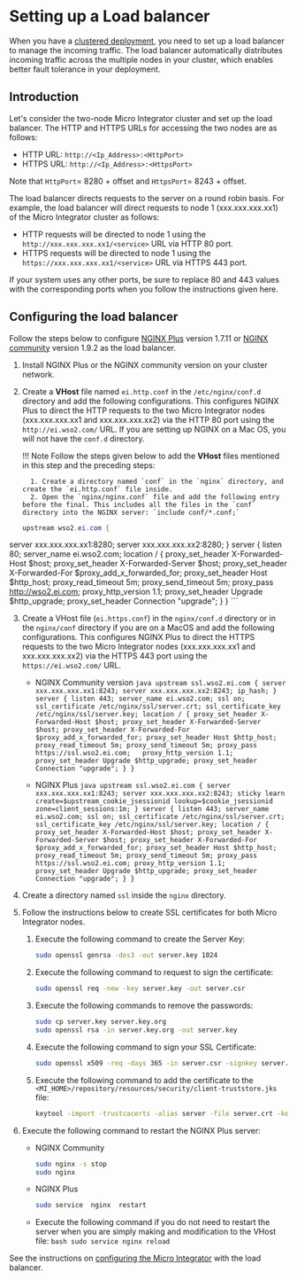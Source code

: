 # Setting up a Load balancer

When you have a [clustered deployment](../deploying_wso2_ei), you need to set up a load balancer to manage the incoming traffic. The load balancer automatically distributes incoming traffic across the
multiple nodes in your cluster, which enables better fault tolerance in your deployment.

## Introduction

Let's consider the two-node Micro Integrator cluster and set up the load balancer. The HTTP and HTTPS URLs for accessing the two nodes are as follows:

-	HTTP URL: `http://<Ip_Address>:<HttpPort>`
-	HTTPS URL: `http://<Ip_Address>:<HttpsPort>`

Note that `HttpPort`= 8280 + offset and `HttpsPort`= 8243 + offset.

The load balancer directs requests to the server on a round robin basis. For example, the load balancer will direct requests to node 1 (xxx.xxx.xxx.xx1) of the Micro Integrator cluster as follows:

-   HTTP requests will be directed to node 1 using the `http://xxx.xxx.xxx.xx1/<service>` URL via HTTP 80 port.
-   HTTPS requests will be directed to node 1 using the `https://xxx.xxx.xxx.xx1/<service>` URL via HTTPS 443 port.

If your system uses any other ports, be sure to replace 80 and 443 values with the corresponding ports when you follow the instructions given here.

## Configuring the load balancer

Follow the steps below to configure [NGINX
Plus](https://www.nginx.com/products/) version 1.7.11 or [NGINX
community](http://nginx.org/) version 1.9.2 as the load balancer.

1.  Install NGINX Plus or the NGINX community version on your cluster
    network.
2.  Create a **VHost** file named `ei.http.conf` in the `/etc/nginx/conf.d` directory and add the
    following configurations. This configures NGINX Plus to direct the HTTP requests to the two
    Micro Integrator nodes (xxx.xxx.xxx.xx1 and xxx.xxx.xxx.xx2) via the HTTP 80 port using
    the `http://ei.wso2.com/` URL. If you are setting up NGINX on a Mac OS, you will not have the `conf.d` directory.

    !!! Note
    	  Follow the steps given below to add the **VHost** files mentioned in this step and the preceding steps:

    	  1. Create a directory named `conf` in the `nginx` directory, and create the `ei.http.conf` file inside.
    	  2. Open the `nginx/nginx.conf` file and add the following entry before the final. This includes all the files in the `conf` directory into the NGINX server: `include conf/*.conf;`

	 ```java
	 upstream wso2.ei.com {
   server xxx.xxx.xxx.xx1:8280;
   server xxx.xxx.xxx.xx2:8280;
	 }
	 server {
     listen 80;
     server_name ei.wso2.com;
     location / {
			 proxy_set_header X-Forwarded-Host $host;
			 proxy_set_header X-Forwarded-Server $host;
			 proxy_set_header X-Forwarded-For $proxy_add_x_forwarded_for;
			 proxy_set_header Host $http_host;
			 proxy_read_timeout 5m;
			 proxy_send_timeout 5m;
			 proxy_pass http://wso2.ei.com;
			 proxy_http_version 1.1;
       proxy_set_header Upgrade $http_upgrade;
       proxy_set_header Connection "upgrade";
      	}
	     }
	 ```

3. Create a VHost file (`ei.https.conf`) in the `nginx/conf.d` directory or in the `nginx/conf` directory if you are on a MacOS and add the following configurations. This configures NGINX Plus to direct the HTTPS requests to the two Micro Integrator nodes (xxx.xxx.xxx.xx1 and xxx.xxx.xxx.xx2) via the HTTPS 443 port using the `https://ei.wso2.com/` URL.
	 -	NGINX Community version
			```java
			upstream ssl.wso2.ei.com {
			server xxx.xxx.xxx.xx1:8243;
			server xxx.xxx.xxx.xx2:8243;
			ip_hash;
			}  
			server {
				listen 443;
				server_name ei.wso2.com;
				ssl on;
				ssl_certificate /etc/nginx/ssl/server.crt;
				ssl_certificate_key /etc/nginx/ssl/server.key;
				location / {
					proxy_set_header X-Forwarded-Host $host;
					proxy_set_header X-Forwarded-Server $host;
					proxy_set_header X-Forwarded-For $proxy_add_x_forwarded_for;
					proxy_set_header Host $http_host;
					proxy_read_timeout 5m;
					proxy_send_timeout 5m;
					proxy_pass https://ssl.wso2.ei.com;  
					proxy_http_version 1.1;
					proxy_set_header Upgrade $http_upgrade;
					proxy_set_header Connection "upgrade";
						}
					}
			```

	  -	NGINX Plus
			```java
			upstream ssl.wso2.ei.com {
	    		server xxx.xxx.xxx.xx1:8243;
	    		server xxx.xxx.xxx.xx2:8243;
	            	sticky learn create=$upstream_cookie_jsessionid
	            	lookup=$cookie_jsessionid
	            	zone=client_sessions:1m;
						}
						server {
							listen 443;
	    		server_name ei.wso2.com;
	    		ssl on;
	    		ssl_certificate /etc/nginx/ssl/server.crt;
	    		ssl_certificate_key /etc/nginx/ssl/server.key;
	    		location / {
					proxy_set_header X-Forwarded-Host $host;
					proxy_set_header X-Forwarded-Server $host;
					proxy_set_header X-Forwarded-For $proxy_add_x_forwarded_for;
					proxy_set_header Host $http_host;
					proxy_read_timeout 5m;
					proxy_send_timeout 5m;
	               proxy_pass https://ssl.wso2.ei.com;
	               proxy_http_version 1.1;
	               proxy_set_header Upgrade $http_upgrade;
	               proxy_set_header Connection "upgrade";
	        	}
				}
			```

4. Create a directory named `ssl` inside the `nginx` directory.
5. Follow the instructions below to create SSL certificates for both Micro Integrator nodes.

	 1. Execute the following command to create the Server Key:

		  ```bash
		  sudo openssl genrsa -des3 -out server.key 1024
		  ```

	 2. Execute the following command to request to sign the certificate:

		  ```bash
		  sudo openssl req -new -key server.key -out server.csr
		  ```

	 3. Execute the following commands to remove the passwords:

		  ```bash
		  sudo cp server.key server.key.org
		  sudo openssl rsa -in server.key.org -out server.key
		  ```

	 4. Execute the following command to sign your SSL Certificate:

		  ```bash
		  sudo openssl x509 -req -days 365 -in server.csr -signkey server.key -out server.crt
		  ```

	 5. Execute the following command to add the certificate to the `<MI_HOME>/repository/resources/security/client-truststore.jks` file:

		  ```bash
		  keytool -import -trustcacerts -alias server -file server.crt -keystore client-truststore.jks
		  ```

6. Execute the following command to restart the NGINX Plus server:

	 -	NGINX Community

	  	```bash
	  	sudo nginx -s stop
	  	sudo nginx
	  	```

	 -	NGINX Plus

	  	```bash
	  	sudo service  nginx  restart
	  	```

	 -	Execute the following command if you do not need to restart the server when you are simply making and 	modification to the VHost file:
			```bash
			sudo service nginx reload
			```

See the instructions on [configuring the Micro Integrator](../deploying_wso2_ei) with the load balancer.
